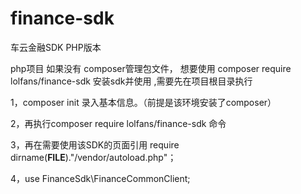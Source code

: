 # finance-sdk
车云金融SDK PHP版本

php项目 如果没有 composer管理包文件， 想要使用 composer require lolfans/finance-sdk 安装sdk并使用 ,需要先在项目根目录执行

1，composer init 录入基本信息。（前提是该环境安装了composer）

2，再执行composer require lolfans/finance-sdk 命令

3，再在需要使用该SDK的页面引用 require dirname(__FILE__)."/vendor/autoload.php"；

4，use FinanceSdk\FinanceCommonClient;

